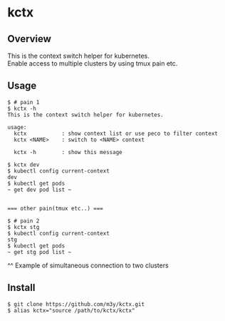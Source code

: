 # kctx

## Overview
This is the context switch helper for kubernetes.  
Enable access to multiple clusters by using tmux pain etc.


## Usage
```
$ # pain 1
$ kctx -h
This is the context switch helper for kubernetes.

usage:
  kctx           : show context list or use peco to filter context
  kctx <NAME>    : switch to <NAME> context

  kctx -h        : show this message

$ kctx dev
$ kubectl config current-context
dev
$ kubectl get pods
~ get dev pod list ~


=== other pain(tmux etc..) ===

$ # pain 2
$ kctx stg
$ kubectl config current-context
stg
$ kubectl get pods
~ get stg pod list ~
```
^^ Example of simultaneous connection to two clusters


## Install
```
$ git clone https://github.com/m3y/kctx.git
$ alias kctx="source /path/to/kctx/kctx"
```

